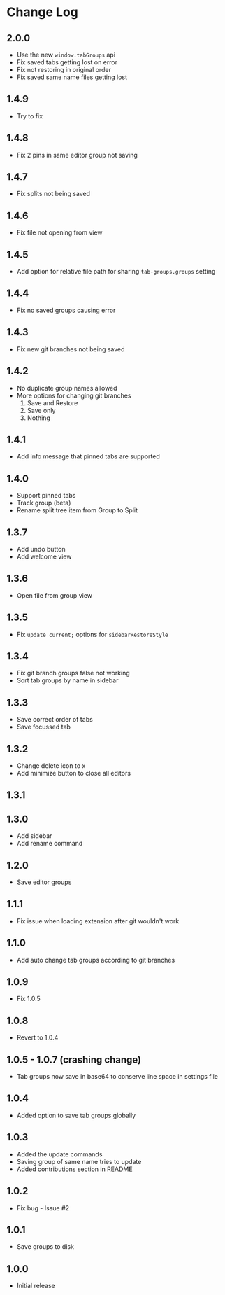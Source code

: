 # Change Log

## 2.0.0

- Use the new `window.tabGroups` api
- Fix saved tabs getting lost on error
- Fix not restoring in original order
- Fix saved same name files getting lost

## 1.4.9

- Try to fix

## 1.4.8

- Fix 2 pins in same editor group not saving

## 1.4.7

- Fix splits not being saved

## 1.4.6

- Fix file not opening from view

## 1.4.5

- Add option for relative file path for sharing `tab-groups.groups` setting

## 1.4.4

- Fix no saved groups causing error

## 1.4.3

- Fix new git branches not being saved

## 1.4.2

- No duplicate group names allowed
- More options for changing git branches
    1. Save and Restore
    1. Save only
    1. Nothing

## 1.4.1

- Add info message that pinned tabs are supported

## 1.4.0

- Support pinned tabs
- Track group (beta)
- Rename split tree item from Group to Split

## 1.3.7

- Add undo button
- Add welcome view

## 1.3.6

- Open file from group view

## 1.3.5

- Fix `update current;` options for `sidebarRestoreStyle`

## 1.3.4

- Fix git branch groups false not working
- Sort tab groups by name in sidebar

## 1.3.3

- Save correct order of tabs
- Save focussed tab

## 1.3.2

- Change delete icon to x
- Add minimize button to close all editors

## 1.3.1

## 1.3.0

- Add sidebar
- Add rename command

## 1.2.0

- Save editor groups

## 1.1.1

- Fix issue when loading extension after git wouldn't work

## 1.1.0

- Add auto change tab groups according to git branches

## 1.0.9

- Fix 1.0.5

## 1.0.8

- Revert to 1.0.4

## 1.0.5 - 1.0.7 (crashing change)

- Tab groups now save in base64 to conserve line space in settings file

## 1.0.4

- Added option to save tab groups globally

## 1.0.3

- Added the update commands
- Saving group of same name tries to update
- Added contributions section in README

## 1.0.2

- Fix bug - Issue #2

## 1.0.1

- Save groups to disk

## 1.0.0

- Initial release
